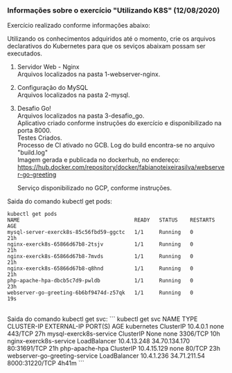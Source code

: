 ### Informações sobre o exercício "Utilizando K8S" (12/08/2020)

<p>
Exercício realizado conforme informações abaixo:<br />

Utilizando os conhecimentos adquiridos até o momento, crie os arquivos declarativos do Kubernetes para que os seviços abaixam possam ser executados.

1) Servidor Web - Nginx  
    Arquivos localizados na pasta 1-webserver-nginx.

2) Configuração do MySQL  
    Arquivos localizados na pasta 2-mysql.<br />

3) Desafio Go!  
    Arquivos localizados na pasta 3-desafio_go.  
    Aplicativo criado conforme instruções do exercício e disponibilizado na porta 8000.  
    Testes Criados.  
    Processo de CI ativado no GCB. Log do build encontra-se no arquivo "build.log"  
    Imagem gerada e publicada no dockerhub, no endereço:   
        https://hub.docker.com/repository/docker/fabianoteixeirasilva/webserver-go-greeting<br />

    Serviço disponibilizado no GCP, conforme instruções.<br /> </p>

Saida do comando kubectl get pods:  
```
kubectl get pods
NAME                                     READY   STATUS    RESTARTS   AGE
mysql-server-exerck8s-85c56fbd59-ggctc   1/1     Running   0          21h
nginx-exerck8s-65866d67b8-2tsjv          1/1     Running   0          21h
nginx-exerck8s-65866d67b8-7mvds          1/1     Running   0          21h
nginx-exerck8s-65866d67b8-q8hnd          1/1     Running   0          21h
php-apache-hpa-dbcb5c7d9-pwldb           1/1     Running   0          23h
webserver-go-greeting-6b6bf9474d-z57qk   1/1     Running   0          19s
```
<br />
Saida do comando kubectl get svc:  
```
kubectl get svc
NAME                            TYPE           CLUSTER-IP    EXTERNAL-IP     PORT(S)          AGE
kubernetes                      ClusterIP      10.4.0.1      none            443/TCP          27h
mysql-exerck8s-service          ClusterIP      None          none            3306/TCP         10h
nginx-exerck8s-service          LoadBalancer   10.4.13.248   34.70.134.170   80:31691/TCP     21h
php-apache-hpa                  ClusterIP      10.4.15.129   none             80/TCP           23h
webserver-go-greeting-service   LoadBalancer   10.4.1.236    34.71.211.54    8000:31220/TCP   4h41m
```